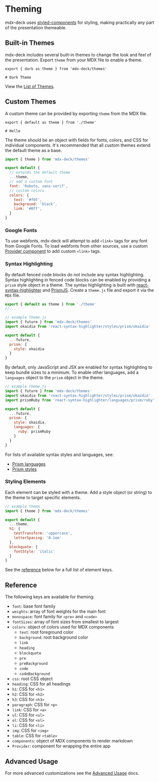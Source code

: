 
# Theming

mdx-deck uses [styled-components][] for styling, making practically any part of the presentation themeable.

## Built-in Themes

mdx-deck includes several built-in themes to change the look and feel of the presentation.
Export `theme` from your MDX file to enable a theme.

```mdx
export { dark as theme } from 'mdx-deck/themes'

# Dark Theme
```

View the [List of Themes](themes.md).

## Custom Themes

A custom theme can be provided by exporting `theme` from the MDX file.

```mdx
export { default as theme } from './theme'

# Hello
```

The theme should be an object with fields for fonts, colors, and CSS for individual components.
It's recommended that all custom themes extend the default theme as a base.

```js
import { theme } from 'mdx-deck/themes'

export default {
  // extends the default theme
  ...theme,
  // add a custom font
  font: 'Roboto, sans-serif',
  // custom colors
  colors: {
    text: '#f0f',
    background: 'black',
    link: '#0ff',
  }
}
```

### Google Fonts

To use webfonts, mdx-deck will attempt to add `<link>` tags for any font from Google Fonts.
To load webfonts from other sources, use a custom [Provider component](#provider-component) to add custom `<link>` tags.

### Syntax Highlighting

By default fenced code blocks do not include any syntax highlighting.
Syntax highlighting in fenced code blocks can be enabled by providing a `prism` style object in a theme.
The syntax highlighting is built with [react-syntax-highlighter][] and [PrismJS][].
Create a `theme.js` file and export it via the `MDX` file.

```js
export { default as theme } from './theme'
//...
```

```js
// example theme.js
import { future } from 'mdx-deck/themes'
import okaidia from 'react-syntax-highlighter/styles/prism/okaidia'

export default {
  ...future,
  prism: {
    style: okaidia
  }
}
```

By default, only JavaScript and JSX are enabled for syntax highlighting to keep bundle sizes to a minimum.
To enable other languages, add a `languages` object to the `prism` object in the theme.

```js
// example theme.js
import { future } from 'mdx-deck/themes'
import okaidia from 'react-syntax-highlighter/styles/prism/okaidia'
import prismRuby from 'react-syntax-highlighter/languages/prism/ruby'

export default {
  ...future,
  prism: {
    style: okaidia,
    languages: {
      ruby: prismRuby
    }
  }
}
```

For lists of available syntax styles and languages, see:

- [Prism languages](https://github.com/conorhastings/react-syntax-highlighter/blob/master/AVAILABLE_LANGUAGES_PRISM.MD)
- [Prism styles](https://github.com/conorhastings/react-syntax-highlighter/blob/master/AVAILABLE_STYLES_PRISM.MD)

[PrismJS]: https://github.com/PrismJS/prism
[react-syntax-highlighter]: https://github.com/conorhastings/react-syntax-highlighter


### Styling Elements

Each element can be styled with a theme. Add a style object (or string) to the theme to target specific elements.

```js
// example theme
import { theme } from 'mdx-deck/themes'

export default {
  ...theme,
  h1: {
    textTransform: 'uppercase',
    letterSpacing: '0.1em'
  },
  blockquote: {
    fontStyle: 'italic'
  }
}
```

See the [reference](#reference) below for a full list of element keys.


## Reference

The following keys are available for theming:

- `font`: base font family
- `weights`: array of font weights for the main font
- `monospace`: font family for `<pre>` and `<code>`
- `fontSizes`: array of font sizes from smallest to largest
- `colors`: object of colors used for MDX components
  - `text`: root foreground color
  - `background`: root background color
  - `link`
  - `heading`
  - `blockquote`
  - `pre`
  - `preBackground`
  - `code`
  - `codeBackground`
- `css`: root CSS object
- `heading`: CSS for all headings
- `h1`: CSS for `<h1>`
- `h2`: CSS for `<h2>`
- `h3`: CSS for `<h3>`
- `paragraph`: CSS for `<p>`
- `link`: CSS for `<a>`
- `ul`: CSS for `<ul>`
- `ol`: CSS for `<ol>`
- `li`: CSS for `<li>`
- `img`: CSS for `<img>`
- `table`: CSS for `<table>`
- `components`: object of MDX components to render markdown
- `Provider`: component for wrapping the entire app

## Advanced Usage

For more advanced customizations see the [Advanced Usage](advanced.md) docs.

[styled-components]: https://github.com/styled-components/styled-components
[MDX]: https://github.com/mdx-js/mdx
